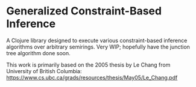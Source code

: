 # Generalized Constraint-Based Inference

A Clojure library designed to execute various constraint-based inference algorithms over arbitrary semirings. Very WIP; hopefully have the junction tree algorithm done soon.

This work is primarily based on the 2005 thesis by Le Chang from University of British Columbia: https://www.cs.ubc.ca/grads/resources/thesis/May05/Le_Chang.pdf

